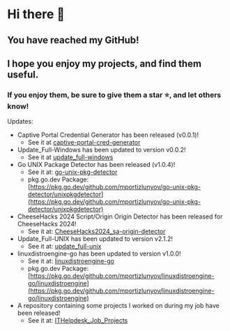 # Hi there 👋
## You have reached my GitHub!
## I hope you enjoy my projects, and find them useful.
### If you enjoy them, be sure to give them a star ⭐, and let others know!
Updates:
 - Captive Portal Credential Generator has been released (v0.0.1)!
   - See it at [captive-portal-cred-generator](https://github.com/mportizlunyov/captive-portal-cred-generator)
 - Update_Full-Windows has been updated to version v0.0.2!
   - See it at [update_full-windows](https://github.com/mportizlunyov/update_full-windows)
 - Go UNIX Package Detector has been released (v1.0.4)!
   - See it at: [go-unix-pkg-detector](https://github.com/mportizlunyov/go-unix-pkg-detector)
   - pkg.go.dev Package: [https://pkg.go.dev/github.com/mportizlunyov/go-unix-pkg-detector/unixpkgdetector](https://pkg.go.dev/github.com/mportizlunyov/go-unix-pkg-detector/unixpkgdetector)
 - CheeseHacks 2024 Script/Origin Origin Detector has been released for CheeseHacks 2024!
   - See it at: [CheeseHacks2024_sa-origin-detector](https://github.com/mportizlunyov/CheeseHacks2024_sa-origin-detector)
 - Update_Full-UNIX has been updated to version v2.1.2!
   - See it at: [update_full-unix](https://github.com/mportizlunyov/update_full-unix)
 - linuxdistroengine-go has been updated to version v1.0.0!
   - See it at: [linuxdistroengine-go](https://github.com/mportizlunyov/linuxdistroengine-go)
   - pkg.go.dev Package: [https://pkg.go.dev/github.com/mportizlunyov/linuxdistroengine-go/linuxdistroengine](https://pkg.go.dev/github.com/mportizlunyov/linuxdistroengine-go/linuxdistroengine)
 - A repository containing some projects I worked on during my job have been released!
   - See it at: [ITHelpdesk_Job_Projects](https://github.com/mportizlunyov/ITHelpdesk_Job_Projects)
<!--
**mportizlunyov/mportizlunyov** is a ✨ _special_ ✨ repository because its `README.md` (this file) appears on your GitHub profile.

Here are some ideas to get you started:

- 🔭 I’m currently working on ...
- 🌱 I’m currently learning ...
- 👯 I’m looking to collaborate on ...
- 🤔 I’m looking for help with ...
- 💬 Ask me about ...
- 📫 How to reach me: ...
- 😄 Pronouns: ...
- ⚡ Fun fact: ...
-->
